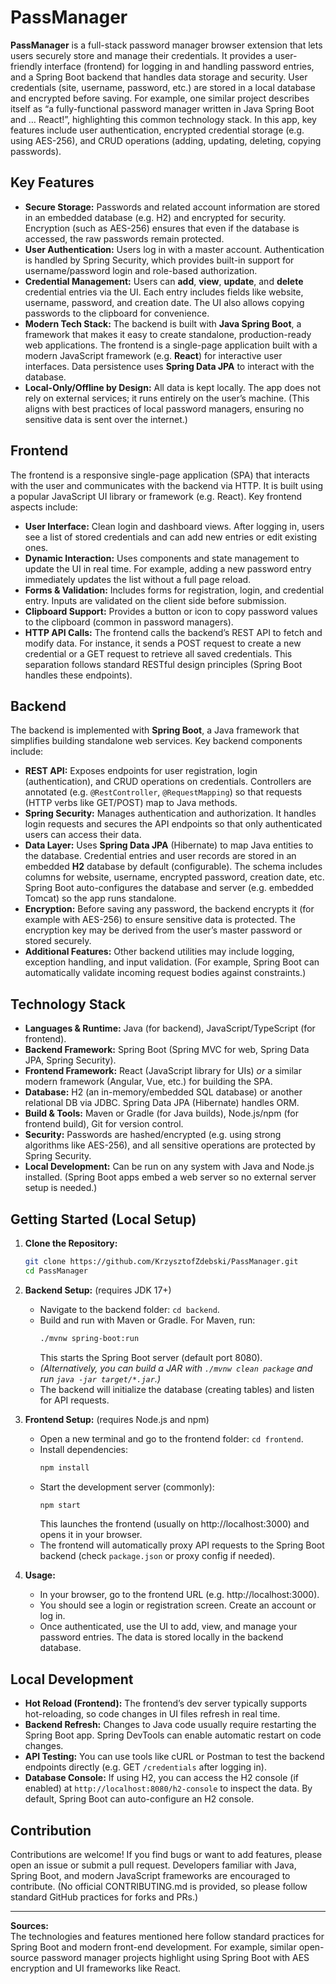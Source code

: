 # PassManager

**PassManager** is a full-stack password manager browser extension that lets users securely store and manage their credentials. It provides a user-friendly interface (frontend) for logging in and handling password entries, and a Spring Boot backend that handles data storage and security. User credentials (site, username, password, etc.) are stored in a local database and encrypted before saving. For example, one similar project describes itself as “a fully-functional password manager written in Java Spring Boot and … React!”, highlighting this common technology stack. In this app, key features include user authentication, encrypted credential storage (e.g. using AES-256), and CRUD operations (adding, updating, deleting, copying passwords).  

## Key Features

- **Secure Storage:** Passwords and related account information are stored in an embedded database (e.g. H2) and encrypted for security. Encryption (such as AES-256) ensures that even if the database is accessed, the raw passwords remain protected.
- **User Authentication:** Users log in with a master account. Authentication is handled by Spring Security, which provides built-in support for username/password login and role-based authorization.
- **Credential Management:** Users can **add**, **view**, **update**, and **delete** credential entries via the UI. Each entry includes fields like website, username, password, and creation date. The UI also allows copying passwords to the clipboard for convenience.
- **Modern Tech Stack:** The backend is built with **Java Spring Boot**, a framework that makes it easy to create standalone, production-ready web applications. The frontend is a single-page application built with a modern JavaScript framework (e.g. **React**) for interactive user interfaces. Data persistence uses **Spring Data JPA** to interact with the database.
- **Local-Only/Offline by Design:** All data is kept locally. The app does not rely on external services; it runs entirely on the user’s machine. (This aligns with best practices of local password managers, ensuring no sensitive data is sent over the internet.)

## Frontend

The frontend is a responsive single-page application (SPA) that interacts with the user and communicates with the backend via HTTP. It is built using a popular JavaScript UI library or framework (e.g. React). Key frontend aspects include:

- **User Interface:** Clean login and dashboard views. After logging in, users see a list of stored credentials and can add new entries or edit existing ones.
- **Dynamic Interaction:** Uses components and state management to update the UI in real time. For example, adding a new password entry immediately updates the list without a full page reload.
- **Forms & Validation:** Includes forms for registration, login, and credential entry. Inputs are validated on the client side before submission.
- **Clipboard Support:** Provides a button or icon to copy password values to the clipboard (common in password managers).
- **HTTP API Calls:** The frontend calls the backend’s REST API to fetch and modify data. For instance, it sends a POST request to create a new credential or a GET request to retrieve all saved credentials. This separation follows standard RESTful design principles (Spring Boot handles these endpoints).

## Backend

The backend is implemented with **Spring Boot**, a Java framework that simplifies building standalone web services. Key backend components include:

- **REST API:** Exposes endpoints for user registration, login (authentication), and CRUD operations on credentials. Controllers are annotated (e.g. `@RestController`, `@RequestMapping`) so that requests (HTTP verbs like GET/POST) map to Java methods.
- **Spring Security:** Manages authentication and authorization. It handles login requests and secures the API endpoints so that only authenticated users can access their data.
- **Data Layer:** Uses **Spring Data JPA** (Hibernate) to map Java entities to the database. Credential entries and user records are stored in an embedded **H2** database by default (configurable). The schema includes columns for website, username, encrypted password, creation date, etc. Spring Boot auto-configures the database and server (e.g. embedded Tomcat) so the app runs standalone.
- **Encryption:** Before saving any password, the backend encrypts it (for example with AES-256) to ensure sensitive data is protected. The encryption key may be derived from the user’s master password or stored securely.
- **Additional Features:** Other backend utilities may include logging, exception handling, and input validation. (For example, Spring Boot can automatically validate incoming request bodies against constraints.)

## Technology Stack

- **Languages & Runtime:** Java (for backend), JavaScript/TypeScript (for frontend).  
- **Backend Framework:** Spring Boot (Spring MVC for web, Spring Data JPA, Spring Security).  
- **Frontend Framework:** React (JavaScript library for UIs) *or* a similar modern framework (Angular, Vue, etc.) for building the SPA.  
- **Database:** H2 (an in-memory/embedded SQL database) or another relational DB via JDBC. Spring Data JPA (Hibernate) handles ORM.  
- **Build & Tools:** Maven or Gradle (for Java builds), Node.js/npm (for frontend build), Git for version control.  
- **Security:** Passwords are hashed/encrypted (e.g. using strong algorithms like AES-256), and all sensitive operations are protected by Spring Security.  
- **Local Development:** Can be run on any system with Java and Node.js installed. (Spring Boot apps embed a web server so no external server setup is needed.)

## Getting Started (Local Setup)

1. **Clone the Repository:**  
   ```bash
   git clone https://github.com/KrzysztofZdebski/PassManager.git
   cd PassManager
   ```
2. **Backend Setup:** (requires JDK 17+)  
   - Navigate to the backend folder: `cd backend`.  
   - Build and run with Maven or Gradle. For Maven, run:  
     ```bash
     ./mvnw spring-boot:run
     ```  
     This starts the Spring Boot server (default port 8080).  
   - *(Alternatively, you can build a JAR with `./mvnw clean package` and run `java -jar target/*.jar`.)*  
   - The backend will initialize the database (creating tables) and listen for API requests.

3. **Frontend Setup:** (requires Node.js and npm)  
   - Open a new terminal and go to the frontend folder: `cd frontend`.  
   - Install dependencies:  
     ```bash
     npm install
     ```  
   - Start the development server (commonly):  
     ```bash
     npm start
     ```  
     This launches the frontend (usually on http://localhost:3000) and opens it in your browser.  
   - The frontend will automatically proxy API requests to the Spring Boot backend (check `package.json` or proxy config if needed).

4. **Usage:**  
   - In your browser, go to the frontend URL (e.g. http://localhost:3000).  
   - You should see a login or registration screen. Create an account or log in.  
   - Once authenticated, use the UI to add, view, and manage your password entries. The data is stored locally in the backend database.

## Local Development

- **Hot Reload (Frontend):** The frontend’s dev server typically supports hot-reloading, so code changes in UI files refresh in real time.  
- **Backend Refresh:** Changes to Java code usually require restarting the Spring Boot app. Spring DevTools can enable automatic restart on code changes.  
- **API Testing:** You can use tools like cURL or Postman to test the backend endpoints directly (e.g. GET `/credentials` after logging in).  
- **Database Console:** If using H2, you can access the H2 console (if enabled) at `http://localhost:8080/h2-console` to inspect the data. By default, Spring Boot can auto-configure an H2 console.

## Contribution

Contributions are welcome! If you find bugs or want to add features, please open an issue or submit a pull request. Developers familiar with Java, Spring Boot, and modern JavaScript frameworks are encouraged to contribute. (No official CONTRIBUTING.md is provided, so please follow standard GitHub practices for forks and PRs.)

---

**Sources:**  
The technologies and features mentioned here follow standard practices for Spring Boot and modern front-end development. For example, similar open-source password manager projects highlight using Spring Boot with AES encryption and UI frameworks like React.

